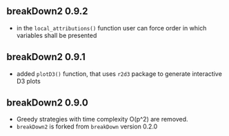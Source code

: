 breakDown2 0.9.2
----------------------------------------------------------------
* in the `local_attributions()` function user can force order in which variables shall be presented

breakDown2 0.9.1
----------------------------------------------------------------
* added `plotD3()` function, that uses `r2d3` package to generate interactive D3 plots

breakDown2 0.9.0
----------------------------------------------------------------

* Greedy strategies with time complexity O(p^2) are removed.
* `breakDown2` is forked from `breakDown` version 0.2.0
